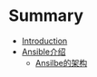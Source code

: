 # Summary

* [Introduction](README.md)
* [Ansible介绍](chapter1.md)
   * [Ansilbe的架构](ansilbede_jia_gou.md)

